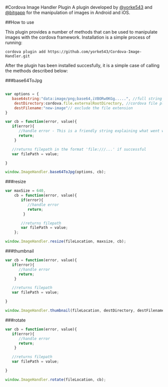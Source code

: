 #Cordova Image Handler Plugin
A plugin  developed by [@yorke543](https://github.com/yorke543) and [@bitgapp](https://github.com/bitgapp) for the manipulation of images in Android and iOS.

##How to use

This plugin provides a number of methods that can be used to manipulate images with the cordova framework. Installation is a simple process of running:

`cordova plugin add https://github.com/yorke543/Cordova-Image-Handler.git`

After the plugin has been installed succesfully, it is a simple case of calling the methods described below:

###base64ToJpg

```javascript

var options = {
   base64string:"data:image/png;base64,iVBORw0KGg.....", //full string excluded
	destDirectory:cordova.file.externalRootDirectory, //cordova file plugin can be used
	destFilename:"new-image"// exclude the file extension
}

var cb = function(error, value){
   if(error){
      //handle error - This is a friendly string explaining what went wrong
      return;
    }

   //returns filepath in the format 'file:///...' if successful
   var filePath = value;

}

window.ImageHandler.base64ToJpg(options, cb);
```

###resize

```javascript
var maxSize = 640,
    cb = function(error, value){
       if(error){
          //handle error
          return;
        }

       //returns filepath
       var filePath = value;
    };

window.ImageHandler.resize(fileLocation, maxsize, cb);
```


###thumbnail

```javascript
var cb = function(error, value){
   if(error){
      //handle error
      return;
    }

   //returns filepath
   var filePath = value;

}

window.ImageHandler.thumbnail(fileLocation, destDirectory, destFilename, size, cb);
```

###rotate

```javascript
var cb = function(error, value){
   if(error){
      //handle error
      return;
    }

   //returns filepath
   var filePath = value;

}

window.ImageHandler.rotate(fileLocation, cb);
```
